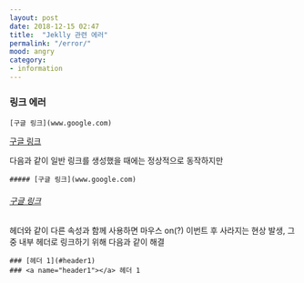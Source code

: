 ```yaml
---
layout: post
date: 2018-12-15 02:47
title:  "Jeklly 관련 에러"
permalink: "/error/"
mood: angry
category: 
- information
---
```


### 링크 에러

`[구글 링크](www.google.com)`

[구글 링크](www.google.com) 

다음과 같이 일반 링크를 생성했을 때에는 정상적으로 동작하지만

`##### [구글 링크](www.google.com) `

###### [구글 링크](www.google.com) 

헤더와 같이 다른 속성과 함께 사용하면 마우스 on(?) 이번트 후 사라지는 현상 발생, 그 중 내부 헤더로 링크하기 위해 다음과 같이 해결

```
### [헤더 1](#header1)
### <a name="header1"></a> 헤더 1
```